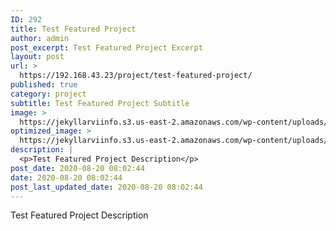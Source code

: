 ```yaml
---
ID: 292
title: Test Featured Project
author: admin
post_excerpt: Test Featured Project Excerpt
layout: post
url: >
  https://192.168.43.23/project/test-featured-project/
published: true
category: project
subtitle: Test Featured Project Subtitle
image: >
  https://jekyllarviinfo.s3.us-east-2.amazonaws.com/wp-content/uploads/2020/08/20080225/file_example_JPG_100kB-1.jpg
optimized_image: >
  https://jekyllarviinfo.s3.us-east-2.amazonaws.com/wp-content/uploads/2020/08/20080225/file_example_JPG_100kB-1-150x150.jpg
description: |
  <p>Test Featured Project Description</p>
post_date: 2020-08-20 08:02:44
date: 2020-08-20 08:02:44
post_last_updated_date: 2020-08-20 08:02:44
---
```

Test Featured Project Description
